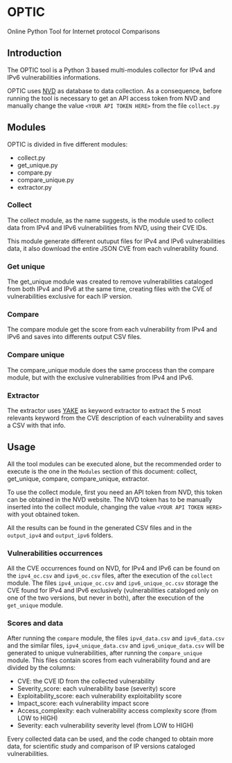 # OPTIC
Online Python Tool for Internet protocol Comparisons

## Introduction
The OPTIC tool is a Python 3 based multi-modules collector for IPv4 and IPv6 vulnerabilities informations.

OPTIC uses [NVD](https://nvd.nist.gov) as database to data collection. As a consequence, before running the tool is necessary to get an API access token from NVD and manually change the value `<YOUR API TOKEN HERE>` from the file `collect.py`

## Modules
OPTIC is divided in five different modules:
- collect.py
- get_unique.py
- compare.py
- compare_unique.py
- extractor.py

### Collect
The collect module, as the name suggests, is the module used to collect data from IPv4 and IPv6 vulnerabilities from NVD, using their CVE IDs.

This module generate different outuput files for IPv4 and IPv6 vulnerabilities data, it also download the entire JSON CVE from each vulnerability found.

### Get unique
The get_unique module was created to remove vulnerabilities cataloged from both IPv4 and IPv6 at the same time, creating files with the CVE of vulnerabilities exclusive for each IP version.

### Compare
The compare module get the score from each vulnerability from IPv4 and IPv6 and saves into differents output CSV files.

### Compare unique
The compare_unique module does the same proccess than the compare module, but with the exclusive vulnerabilities from IPv4 and IPv6.

### Extractor
The extractor uses [YAKE](https://github.com/LIAAD/yake) as keyword extractor to extract the 5 most relevants keyword from the CVE description of each vulnerability and saves a CSV with that info.

## Usage
All the tool modules can be executed alone, but the recommended order to execute is the one in the `Modules` section of this document: collect, get_unique, compare, compare_unique, extractor.

To use the collect module, first you need an API token from NVD, this token can be obtained in the NVD website. The NVD token has to be manually inserted into the collect module, changing the value `<YOUR API TOKEN HERE>` with yout obtained token.

All the results can be found in the generated CSV files and in the `output_ipv4` and `output_ipv6` folders.

### Vulnerabilities occurrences
All the CVE occurrences found on NVD, for IPv4 and IPv6 can be found on the `ipv4_oc.csv` and `ipv6_oc.csv` files, after the execution of the `collect` module. The files `ipv4_unique_oc.csv` and `ipv6_unique_oc.csv` storage the CVE found for IPv4 and IPv6 exclusively (vulnerabilities cataloged only on one of the two versions, but never in both), after the execution of the `get_unique` module.

### Scores and data
After running the `compare` module, the files `ipv4_data.csv` and `ipv6_data.csv` and the similar files, `ipv4_unique_data.csv` and `ipv6_unique_data.csv` will be generated to unique vulnerabilities, after running the `compare_unique` module. This files contain scores from each vulnerability found and are divided by the columns:

- CVE: the CVE ID from the collected vulnerability
- Severity_score: each vulnerability base (severity) score
- Exploitability_score: each vulnerability exploitability score
- Impact_score: each vulnerability impact score
- Access_complexity: each vulnerability access complexity score (from LOW to HIGH)
- Severity: each vulnerability severity level (from LOW to HIGH)

Every collected data can be used, and the code changed to obtain more data, for scientific study and comparison of IP versions cataloged vulnerabilities.
